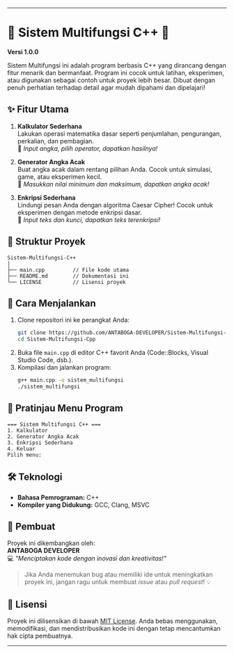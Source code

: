 
---

# 🎉 Sistem Multifungsi C++ 🚀  
**Versi 1.0.0**

Sistem Multifungsi ini adalah program berbasis C++ yang dirancang dengan fitur menarik dan bermanfaat. Program ini cocok untuk latihan, eksperimen, atau digunakan sebagai contoh untuk proyek lebih besar. Dibuat dengan penuh perhatian terhadap detail agar mudah dipahami dan dipelajari!

## ✨ Fitur Utama
1. **Kalkulator Sederhana**  
   Lakukan operasi matematika dasar seperti penjumlahan, pengurangan, perkalian, dan pembagian.  
   📌 *Input angka, pilih operator, dapatkan hasilnya!*

2. **Generator Angka Acak**  
   Buat angka acak dalam rentang pilihan Anda. Cocok untuk simulasi, game, atau eksperimen kecil.  
   📌 *Masukkan nilai minimum dan maksimum, dapatkan angka acak!*

3. **Enkripsi Sederhana**  
   Lindungi pesan Anda dengan algoritma Caesar Cipher! Cocok untuk eksperimen dengan metode enkripsi dasar.  
   📌 *Input teks dan kunci, dapatkan teks terenkripsi!*

## 📂 Struktur Proyek
```
Sistem-Multifungsi-C++
│
├── main.cpp         // File kode utama
├── README.md        // Dokumentasi ini
└── LICENSE          // Lisensi proyek
```

## 🚀 Cara Menjalankan
1. Clone repositori ini ke perangkat Anda:  
   ```bash
   git clone https://github.com/ANTABOGA-DEVELOPER/Sistem-Multifungsi-Cpp.git
   cd Sistem-Multifungsi-Cpp
   ```
2. Buka file `main.cpp` di editor C++ favorit Anda (Code::Blocks, Visual Studio Code, dsb.).
3. Kompilasi dan jalankan program:  
   ```bash
   g++ main.cpp -o sistem_multifungsi
   ./sistem_multifungsi
   ```

## 🤖 Pratinjau Menu Program
```plaintext
=== Sistem Multifungsi C++ ===
1. Kalkulator
2. Generator Angka Acak
3. Enkripsi Sederhana
4. Keluar
Pilih menu:
```

## 🛠️ Teknologi
- **Bahasa Pemrograman:** C++
- **Kompiler yang Didukung:** GCC, Clang, MSVC

## 👤 Pembuat
Proyek ini dikembangkan oleh:  
**ANTABOGA DEVELOPER**  
💻 *"Menciptakan kode dengan inovasi dan kreativitas!"*

> Jika Anda menemukan bug atau memiliki ide untuk meningkatkan proyek ini, jangan ragu untuk membuat *issue* atau *pull request*! 💡

## 📜 Lisensi
Proyek ini dilisensikan di bawah [MIT License](LICENSE). Anda bebas menggunakan, memodifikasi, dan mendistribusikan kode ini dengan tetap mencantumkan hak cipta pembuatnya.

---

